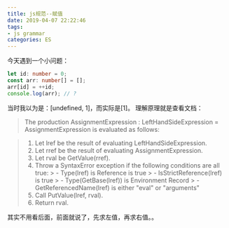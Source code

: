```yaml
---
title: js规范--赋值
date: 2019-04-07 22:22:46
tags:
- js grammar
categories: ES
---
```


今天遇到一个小问题：
```ts
let id: number = 0;
const arr: number[] = [];
arr[id] = ++id;
console.log(arr); // ?
```
当时我以为是：[undefined, 1]，而实际是[1]。
理解原理就是查看文档：

> The production AssignmentExpression : LeftHandSideExpression = AssignmentExpression is evaluated as follows:

> 1. Let lref be the result of evaluating LeftHandSideExpression.
> 2. Let rref be the result of evaluating AssignmentExpression.
> 3. Let rval be GetValue(rref).
> 4. Throw a SyntaxError exception if the following conditions are all true:
    > - Type(lref) is Reference is true
    > - IsStrictReference(lref) is true
    > - Type(GetBase(lref)) is Environment Record
    > - GetReferencedName(lref) is either "eval" or "arguments"
> 5. Call PutValue(lref, rval).
> 6. Return rval.

其实不用看后面，前面就说了，先求左值，再求右值。。